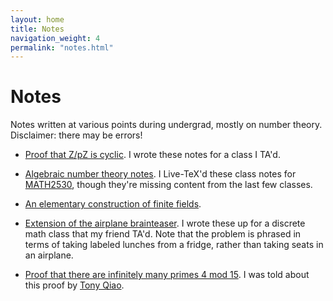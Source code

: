 ```yaml
---
layout: home
title: Notes
navigation_weight: 4
permalink: "notes.html"
---
```


# Notes

Notes written at various points during undergrad, mostly on number theory. Disclaimer: there may be errors!

* [Proof that Z/pZ is cyclic](notes/zp_cyclic_math156_spring17.pdf). I wrote these notes for a class I TA'd.

* [Algebraic number theory notes](notes/2530_notes.pdf). I Live-TeX'd these class notes for [MATH2530](http://www.math.brown.edu/~jhs/MA0253/MA0253HomePage.html), though they're missing content from the last few classes.  

* [An elementary construction of finite fields](notes/elementary_finite_fields_construction.pdf).

* [Extension of the airplane brainteaser](notes/cs22_problem_9.5c.pdf). I wrote these up for a discrete math class that my friend TA'd. Note that the problem is phrased in terms of taking labeled lunches from a fridge, rather than taking seats in an airplane.

* [Proof that there are infinitely many primes 4 mod 15](notes/infinite_primes_4_mod_15.pdf). I was told about this proof by [Tony Qiao](https://www.linkedin.com/in/tony-qiao-313b86b1). 
